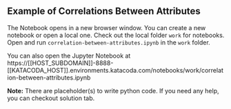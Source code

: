 ## Example of Correlations Between Attributes
The Notebook opens in a new browser window. You can create a new notebook or open a local one. Check out the local folder `work` for notebooks. Open and run `correlation-between-attributes.ipynb` in the `work` folder.

You can also open the Jupyter Notebook at https://[[HOST_SUBDOMAIN]]-8888-[[KATACODA_HOST]].environments.katacoda.com/notebooks/work/correlation-between-attributes.ipynb

**Note:**
There are placeholder(s) to write python code. If you need any help, you can checkout solution tab.